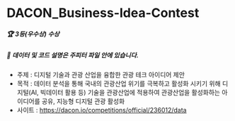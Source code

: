 # DACON_Business-Idea-Contest
##### :trophy: 3등(우수상) 수상
##### :file_folder: 데이터 및 코드 설명은 주피터 파일 안에 있습니다. 

- 주제 : 디지털 기술과 관광 산업을 융합한 관광 테크 아이디어 제안
- 목적 : 데이터 분석을 통해 국내의 관광산업 위기를 극복하고 활성화 시키기 위해 디지털(AI, 빅데이터 활용 등) 기술을 관광산업에 적용하여 관광산업을 활성화하는 아이디어를 공유, 지능형 디지털 관광 활성화
- 사이트 : https://dacon.io/competitions/official/236012/data
